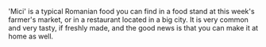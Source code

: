'Mici' is a typical Romanian food you can find in a food stand at this week's farmer's market, or in a restaurant located in a big city. It is very common and very tasty, if freshly made, and the good news is that you can make it at home as well.